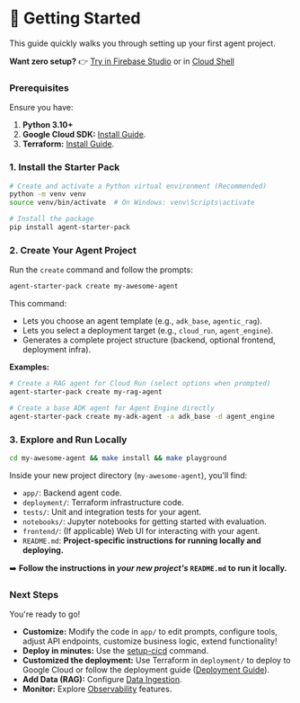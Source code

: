 
# 🚀 Getting Started

This guide quickly walks you through setting up your first agent project.

**Want zero setup?** 👉 [Try in Firebase Studio](https://studio.firebase.google.com/new?template=https%3A%2F%2Fgithub.com%2FGoogleCloudPlatform%2Fagent-starter-pack%2Ftree%2Fmain%2Fsrc%2Fresources%2Fidx) or in [Cloud Shell](https://shell.cloud.google.com/cloudshell/editor?cloudshell_git_repo=https%3A%2F%2Fgithub.com%2Feliasecchig%2Fasp-open-in-cloud-shell&cloudshell_print=open-in-cs)

### Prerequisites

Ensure you have:

1.  **Python 3.10+**
2.  **Google Cloud SDK:** [Install Guide](https://cloud.google.com/sdk/docs/install).
3.  **Terraform:** [Install Guide](https://developer.hashicorp.com/terraform/downloads).

### 1. Install the Starter Pack

```bash
# Create and activate a Python virtual environment (Recommended)
python -m venv venv
source venv/bin/activate  # On Windows: venv\Scripts\activate

# Install the package
pip install agent-starter-pack
```

### 2. Create Your Agent Project

Run the `create` command and follow the prompts:

```bash
agent-starter-pack create my-awesome-agent
```

This command:
*   Lets you choose an agent template (e.g., `adk_base`, `agentic_rag`).
*   Lets you select a deployment target (e.g., `cloud_run`, `agent_engine`).
*   Generates a complete project structure (backend, optional frontend, deployment infra).

**Examples:**

```bash
# Create a RAG agent for Cloud Run (select options when prompted)
agent-starter-pack create my-rag-agent

# Create a base ADK agent for Agent Engine directly
agent-starter-pack create my-adk-agent -a adk_base -d agent_engine
```

### 3. Explore and Run Locally

```bash
cd my-awesome-agent && make install && make playground
```

Inside your new project directory (`my-awesome-agent`), you'll find:

*   `app/`: Backend agent code.
*   `deployment/`: Terraform infrastructure code.
*   `tests/`: Unit and integration tests for your agent.
*   `notebooks/`: Jupyter notebooks for getting started with evaluation.
*   `frontend/`: (If applicable) Web UI for interacting with your agent.
*   `README.md`: **Project-specific instructions for running locally and deploying.**

➡️ **Follow the instructions in *your new project's* `README.md` to run it locally.**

### Next Steps

You're ready to go!

*   **Customize:** Modify the code in `app/` to edit prompts, configure tools, adjust API endpoints, customize business logic, extend functionality!
*   **Deploy in minutes:** Use the [setup-cicd](/cli/setup_cicd) command.
*   **Customized the deployment:** Use Terraform in `deployment/` to deploy to Google Cloud or follow the deployment guide ([Deployment Guide](/guide/deployment)). 
*   **Add Data (RAG):** Configure [Data Ingestion](/guide/data-ingestion).
*   **Monitor:** Explore [Observability](/guide/observability) features.
